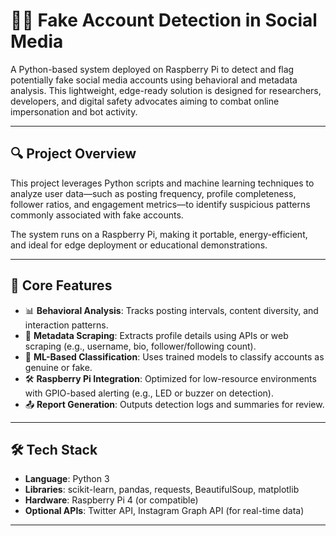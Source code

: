 # 🕵️‍♂️ Fake Account Detection in Social Media

A Python-based system deployed on Raspberry Pi to detect and flag potentially fake social media accounts using behavioral and metadata analysis. This lightweight, edge-ready solution is designed for researchers, developers, and digital safety advocates aiming to combat online impersonation and bot activity.

---

## 🔍 Project Overview

This project leverages Python scripts and machine learning techniques to analyze user data—such as posting frequency, profile completeness, follower ratios, and engagement metrics—to identify suspicious patterns commonly associated with fake accounts.

The system runs on a Raspberry Pi, making it portable, energy-efficient, and ideal for edge deployment or educational demonstrations.

---

## 🧠 Core Features

- 📊 **Behavioral Analysis**: Tracks posting intervals, content diversity, and interaction patterns.
- 🧾 **Metadata Scraping**: Extracts profile details using APIs or web scraping (e.g., username, bio, follower/following count).
- 🧠 **ML-Based Classification**: Uses trained models to classify accounts as genuine or fake.
- 🛠️ **Raspberry Pi Integration**: Optimized for low-resource environments with GPIO-based alerting (e.g., LED or buzzer on detection).
- 📤 **Report Generation**: Outputs detection logs and summaries for review.

---

## 🛠️ Tech Stack

- **Language**: Python 3
- **Libraries**: scikit-learn, pandas, requests, BeautifulSoup, matplotlib
- **Hardware**: Raspberry Pi 4 (or compatible)
- **Optional APIs**: Twitter API, Instagram Graph API (for real-time data)

---
